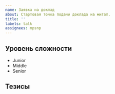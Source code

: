 ```yaml
---
name: Заявка на доклад
about: Стартовая точка подачи доклада на митап.
title: ''
labels: talk
assignees: mpsnp
---
```


## Уровень сложности
<!-- оставить нужное -->
- Junior
- Middle
- Senior

## Тезисы
<!-- коротко о чем доклад -->
